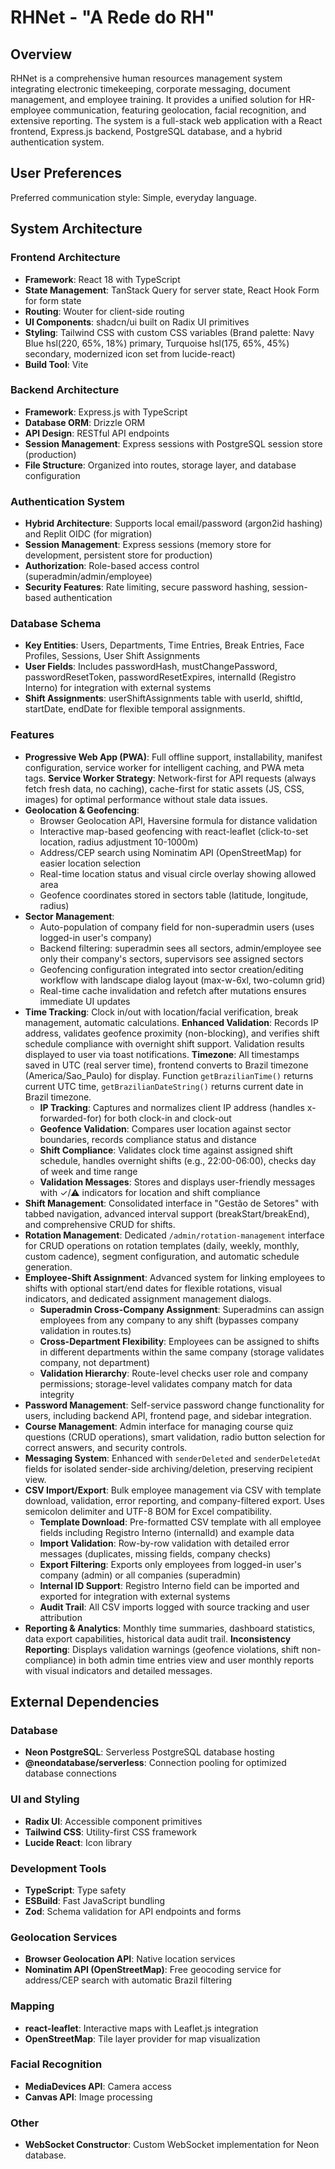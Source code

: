 # RHNet - "A Rede do RH"

## Overview

RHNet is a comprehensive human resources management system integrating electronic timekeeping, corporate messaging, document management, and employee training. It provides a unified solution for HR-employee communication, featuring geolocation, facial recognition, and extensive reporting. The system is a full-stack web application with a React frontend, Express.js backend, PostgreSQL database, and a hybrid authentication system.

## User Preferences

Preferred communication style: Simple, everyday language.

## System Architecture

### Frontend Architecture
- **Framework**: React 18 with TypeScript
- **State Management**: TanStack Query for server state, React Hook Form for form state
- **Routing**: Wouter for client-side routing
- **UI Components**: shadcn/ui built on Radix UI primitives
- **Styling**: Tailwind CSS with custom CSS variables (Brand palette: Navy Blue hsl(220, 65%, 18%) primary, Turquoise hsl(175, 65%, 45%) secondary, modernized icon set from lucide-react)
- **Build Tool**: Vite

### Backend Architecture
- **Framework**: Express.js with TypeScript
- **Database ORM**: Drizzle ORM
- **API Design**: RESTful API endpoints
- **Session Management**: Express sessions with PostgreSQL session store (production)
- **File Structure**: Organized into routes, storage layer, and database configuration

### Authentication System
- **Hybrid Architecture**: Supports local email/password (argon2id hashing) and Replit OIDC (for migration)
- **Session Management**: Express sessions (memory store for development, persistent store for production)
- **Authorization**: Role-based access control (superadmin/admin/employee)
- **Security Features**: Rate limiting, secure password hashing, session-based authentication

### Database Schema
- **Key Entities**: Users, Departments, Time Entries, Break Entries, Face Profiles, Sessions, User Shift Assignments
- **User Fields**: Includes passwordHash, mustChangePassword, passwordResetToken, passwordResetExpires, internalId (Registro Interno) for integration with external systems
- **Shift Assignments**: userShiftAssignments table with userId, shiftId, startDate, endDate for flexible temporal assignments.

### Features
- **Progressive Web App (PWA)**: Full offline support, installability, manifest configuration, service worker for intelligent caching, and PWA meta tags. **Service Worker Strategy**: Network-first for API requests (always fetch fresh data, no caching), cache-first for static assets (JS, CSS, images) for optimal performance without stale data issues.
- **Geolocation & Geofencing**: 
  - Browser Geolocation API, Haversine formula for distance validation
  - Interactive map-based geofencing with react-leaflet (click-to-set location, radius adjustment 10-1000m)
  - Address/CEP search using Nominatim API (OpenStreetMap) for easier location selection
  - Real-time location status and visual circle overlay showing allowed area
  - Geofence coordinates stored in sectors table (latitude, longitude, radius)
- **Sector Management**:
  - Auto-population of company field for non-superadmin users (uses logged-in user's company)
  - Backend filtering: superadmin sees all sectors, admin/employee see only their company's sectors, supervisors see assigned sectors
  - Geofencing configuration integrated into sector creation/editing workflow with landscape dialog layout (max-w-6xl, two-column grid)
  - Real-time cache invalidation and refetch after mutations ensures immediate UI updates
- **Time Tracking**: Clock in/out with location/facial verification, break management, automatic calculations. **Enhanced Validation**: Records IP address, validates geofence proximity (non-blocking), and verifies shift schedule compliance with overnight shift support. Validation results displayed to user via toast notifications. **Timezone**: All timestamps saved in UTC (real server time), frontend converts to Brazil timezone (America/Sao_Paulo) for display. Function `getBrazilianTime()` returns current UTC time, `getBrazilianDateString()` returns current date in Brazil timezone.
  - **IP Tracking**: Captures and normalizes client IP address (handles x-forwarded-for) for both clock-in and clock-out
  - **Geofence Validation**: Compares user location against sector boundaries, records compliance status and distance
  - **Shift Compliance**: Validates clock time against assigned shift schedule, handles overnight shifts (e.g., 22:00-06:00), checks day of week and time range
  - **Validation Messages**: Stores and displays user-friendly messages with ✓/⚠ indicators for location and shift compliance
- **Shift Management**: Consolidated interface in "Gestão de Setores" with tabbed navigation, advanced interval support (breakStart/breakEnd), and comprehensive CRUD for shifts.
- **Rotation Management**: Dedicated `/admin/rotation-management` interface for CRUD operations on rotation templates (daily, weekly, monthly, custom cadence), segment configuration, and automatic schedule generation.
- **Employee-Shift Assignment**: Advanced system for linking employees to shifts with optional start/end dates for flexible rotations, visual indicators, and dedicated assignment management dialogs.
  - **Superadmin Cross-Company Assignment**: Superadmins can assign employees from any company to any shift (bypasses company validation in routes.ts)
  - **Cross-Department Flexibility**: Employees can be assigned to shifts in different departments within the same company (storage validates company, not department)
  - **Validation Hierarchy**: Route-level checks user role and company permissions; storage-level validates company match for data integrity
- **Password Management**: Self-service password change functionality for users, including backend API, frontend page, and sidebar integration.
- **Course Management**: Admin interface for managing course quiz questions (CRUD operations), smart validation, radio button selection for correct answers, and security controls.
- **Messaging System**: Enhanced with `senderDeleted` and `senderDeletedAt` fields for isolated sender-side archiving/deletion, preserving recipient view.
- **CSV Import/Export**: Bulk employee management via CSV with template download, validation, error reporting, and company-filtered export. Uses semicolon delimiter and UTF-8 BOM for Excel compatibility.
  - **Template Download**: Pre-formatted CSV template with all employee fields including Registro Interno (internalId) and example data
  - **Import Validation**: Row-by-row validation with detailed error messages (duplicates, missing fields, company checks)
  - **Export Filtering**: Exports only employees from logged-in user's company (admin) or all companies (superadmin)
  - **Internal ID Support**: Registro Interno field can be imported and exported for integration with external systems
  - **Audit Trail**: All CSV imports logged with source tracking and user attribution
- **Reporting & Analytics**: Monthly time summaries, dashboard statistics, data export capabilities, historical data audit trail. **Inconsistency Reporting**: Displays validation warnings (geofence violations, shift non-compliance) in both admin time entries view and user monthly reports with visual indicators and detailed messages.

## External Dependencies

### Database
- **Neon PostgreSQL**: Serverless PostgreSQL database hosting
- **@neondatabase/serverless**: Connection pooling for optimized database connections

### UI and Styling
- **Radix UI**: Accessible component primitives
- **Tailwind CSS**: Utility-first CSS framework
- **Lucide React**: Icon library

### Development Tools
- **TypeScript**: Type safety
- **ESBuild**: Fast JavaScript bundling
- **Zod**: Schema validation for API endpoints and forms

### Geolocation Services
- **Browser Geolocation API**: Native location services
- **Nominatim API (OpenStreetMap)**: Free geocoding service for address/CEP search with automatic Brazil filtering

### Mapping
- **react-leaflet**: Interactive maps with Leaflet.js integration
- **OpenStreetMap**: Tile layer provider for map visualization

### Facial Recognition
- **MediaDevices API**: Camera access
- **Canvas API**: Image processing

### Other
- **WebSocket Constructor**: Custom WebSocket implementation for Neon database.